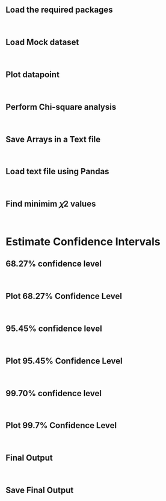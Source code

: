 ## Load the required packages
```python



```

## Load Mock dataset
```python



```

## Plot datapoint
```python



```
## Perform Chi-square analysis
```python



```
## Save Arrays in a Text file
```python



```

## Load text file using Pandas
```python



```
## Find minimim  𝜒2  values
```python



```
# Estimate Confidence Intervals

## 68.27%  confidence level 
```python



```
## Plot  68.27%  Confidence Level
```python



```
## 95.45%  confidence level
```python



```
## Plot  95.45%  Confidence Level
```python



```
## 99.70%  confidence level
```python



```
## Plot  99.7%  Confidence Level
```python



```

## Final Output
```python



```

## Save Final Output
```python



```

